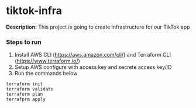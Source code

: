 # tiktok-infra

**Description:** This project is going to create  infrastructure for our TikTok app

### Steps to run
1. Install AWS CLI (https://aws.amazon.com/cli/) and Terraform CLI (https://www.terraform.io/)
2. Setup AWS configure with access key and secrete access key/ID
3. Run the commands below
```
terraform init
terraform validate
terraform plan
terrafprm apply

```




